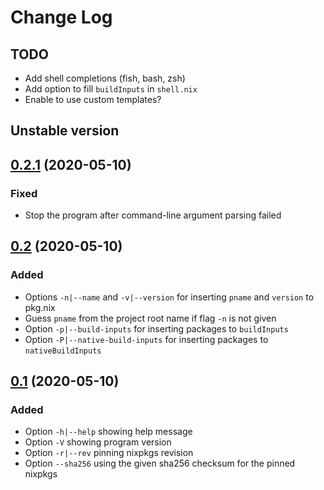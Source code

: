# Change Log

## TODO

- Add shell completions (fish, bash, zsh)
- Add option to fill `buildInputs` in `shell.nix`
- Enable to use custom templates?

## Unstable version


## [0.2.1](https://github.com/mnacamura/nixify/tree/0.2.1) (2020-05-10)

### Fixed

- Stop the program after command-line argument parsing failed

## [0.2](https://github.com/mnacamura/nixify/tree/0.2) (2020-05-10)

### Added

- Options `-n|--name` and `-v|--version` for inserting `pname` and
  `version` to pkg.nix
- Guess `pname` from the project root name if flag `-n` is not given
- Option `-p|--build-inputs` for inserting packages to `buildInputs`
- Option `-P|--native-build-inputs` for inserting packages to
  `nativeBuildInputs`

## [0.1](https://github.com/mnacamura/nixify/tree/0.1) (2020-05-10)

### Added

- Option `-h|--help` showing help message
- Option `-V` showing program version
- Option `-r|--rev` pinning nixpkgs revision
- Option `--sha256` using the given sha256 checksum for the pinned nixpkgs
